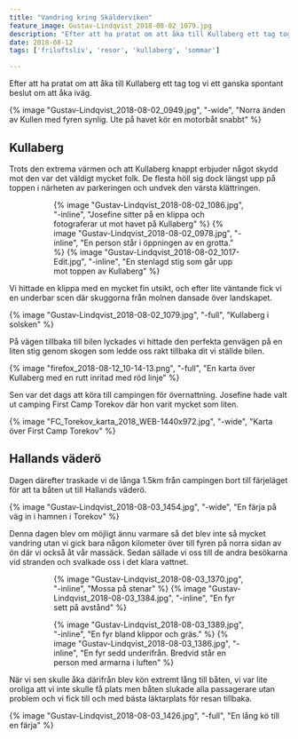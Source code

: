 ```yaml
---
title: "Vandring kring Skälderviken"
feature_image: Gustav-Lindqvist_2018-08-02_1079.jpg
description: "Efter att ha pratat om att åka till Kullaberg ett tag tog vi ett ganska spontant beslut om att åka iväg."
date: 2018-08-12
tags: ['friluftsliv', 'resor', 'kullaberg', 'sommar']

---
```


Efter att ha pratat om att åka till Kullaberg ett tag tog vi ett ganska spontant beslut om att åka iväg.

{% image "Gustav-Lindqvist_2018-08-02_0949.jpg", "-wide", "Norra änden av Kullen med fyren synlig. Ute på havet kör en motorbåt snabbt" %}

## Kullaberg

Trots den extrema värmen och att Kullaberg knappt erbjuder något skydd mot den var det väldigt mycket folk. De flesta höll sig dock längst upp på toppen i närheten av parkeringen och undvek den värsta klättringen.

<figure class="gallery -wide">
	<figure class="gallery-row">
		{% image "Gustav-Lindqvist_2018-08-02_1086.jpg", "-inline", "Josefine sitter på en klippa och fotograferar ut mot havet på Kullaberg" %}
		{% image "Gustav-Lindqvist_2018-08-02_0978.jpg", "-inline", "En person står i öppningen av en grotta." %}
		{% image "Gustav-Lindqvist_2018-08-02_1017-Edit.jpg", "-inline", "En stenlagd stig som går upp mot toppen av Kullaberg" %}
	</figure>
</figure>

Vi hittade en klippa med en mycket fin utsikt, och efter lite väntande fick vi en underbar scen där skuggorna från molnen dansade över landskapet.

{% image "Gustav-Lindqvist_2018-08-02_1079.jpg", "-full", "Kullaberg i solsken" %}

På vägen tillbaka till bilen lyckades vi hittade den perfekta genvägen på en liten stig genom skogen som ledde oss rakt tillbaka dit vi ställde bilen.

{% image "firefox_2018-08-12_10-14-13.png", "-full", "En karta över Kullaberg med en rutt inritad med röd linje" %}

Sen var det dags att köra till campingen för övernattning. Josefine hade valt ut camping First Camp Torekov där hon varit mycket som liten.

{% image "FC_Torekov_karta_2018_WEB-1440x972.jpg", "-wide", "Karta över First Camp Torekov" %}

## Hallands väderö

Dagen därefter traskade vi de långa 1.5km från campingen bort till färjeläget för att ta båten ut till Hallands väderö.

{% image "Gustav-Lindqvist_2018-08-03_1454.jpg", "-wide", "En färja på väg in i hamnen i Torekov" %}

Denna dagen blev om möjligt ännu varmare så det blev inte så mycket vandring utan vi gick bara någon kilometer över till fyren på norra sidan av ön där vi också åt vår massäck. Sedan sällade vi oss till de andra besökarna vid stranden och svalkade oss i det klara vattnet.

<figure class="gallery -wide">
	<figure class="gallery-row">
		{% image "Gustav-Lindqvist_2018-08-03_1370.jpg", "-inline", "Mossa på stenar" %}
		{% image "Gustav-Lindqvist_2018-08-03_1384.jpg", "-inline", "En fyr sett på avstånd" %}
	</figure>
	<figure class="gallery-row">
		{% image "Gustav-Lindqvist_2018-08-03_1389.jpg", "-inline", "En fyr bland klippor och gräs." %}
		{% image "Gustav-Lindqvist_2018-08-03_1386.jpg", "-inline", "En fyr sedd underifrån. Bredvid står en person med armarna i luften" %}
	</figure>
</figure>

När vi sen skulle åka därifrån blev kön extremt lång till båten, vi var lite oroliga att vi inte skulle få plats men båten slukade alla passagerare utan problem och vi fick till och med bästa läktarplats för resan tillbaka.

{% image "Gustav-Lindqvist_2018-08-03_1426.jpg", "-full", "En lång kö till en färja" %}

